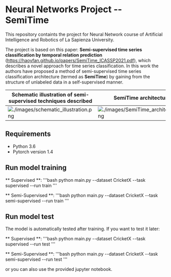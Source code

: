 # Neural Networks Project -- SemiTime

This repository containts the project for Neural Network course of Artificial Intelligence and Robotics of La Sapienza University.

The project is based on this paper: **Semi-supervised time series classification by temporal relation prediction** (https://haoyfan.github.io/papers/SemiTime_ICASSP2021.pdf), which describes a novel approach for time series classification.
In this work the authors have proposed a method of semi-supervised time series classification architecture (termed as **SemiTime**) by gaining from the structure of unlabeled data in a self-supervised manner. 

|Schematic illustration of semi-supervised techniques described| SemiTime architecture|
|--------|--------|
|  ![./images/schematic_illustration.png](attachment:image.png)  |  ![./images/SemiTime_architecture.png](attachment:image-2.png)  |


## Requirements 
* Python 3.6
* Pytorch version 1.4

## Run model training

** Supervised **:
'''bash
python main.py --dataset CricketX --task supervised --run train
'''

** Semi-Supervised **:
'''bash
python main.py --dataset CricketX --task semi-supervised --run train
'''


## Run model test
The model is automatically tested after training. If you want to test it later: 

** Supervised **:
'''bash
python main.py --dataset CricketX --task supervised --run test
'''

** Semi-Supervised **:
'''bash
python main.py --dataset CricketX --task semi-supervised --run test
'''

or you can also use the provided jupyter notebook.